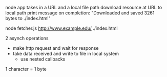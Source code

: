 node app takes in a URL and a local file path
download resource at URL to local path
print message on completion: "Downloaded and saved 3261 bytes to ./index.html"

node fetcher.js http://www.example.edu/ ./index.html

2 asynch operations
- make http request and wait for response
- take data received and write to file in local system
  * use nested callbacks

1 character = 1 byte 